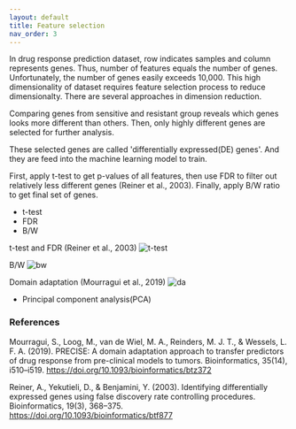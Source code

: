 ```yaml
---
layout: default
title: Feature selection
nav_order: 3
---
```


In drug response prediction dataset, row indicates samples and column represents genes. Thus, number of features equals the number of genes. Unfortunately, the number of genes easily exceeds 10,000. This high dimensionality of dataset requires feature selection process to reduce dimensionalty. There are several approaches in dimension reduction. 

Comparing genes from sensitive and resistant group reveals which genes looks more different than others. Then, only highly different genes are selected for further analysis.

These selected genes are called 'differentially expressed(DE) genes'. And they are feed into the machine learning model to train. 

First, apply t-test to get p-values of all features, then use FDR to filter out relatively less different genes (Reiner et al., 2003). Finally, apply B/W ratio to get final set of genes.

- t-test
- FDR
- B/W

t-test and FDR (Reiner et al., 2003)
![t-test](/drp/assets/images/t-test_fdr.png)

B/W
![bw](/drp/assets/images/bw.png)

Domain adaptation (Mourragui et al., 2019)
![da](/drp/assets/images/da.png)

- Principal component analysis(PCA)

### References

Mourragui, S., Loog, M., van de Wiel, M. A., Reinders, M. J. T., & Wessels, L. F. A. (2019). PRECISE: A domain adaptation approach to transfer predictors of drug response from pre-clinical models to tumors. Bioinformatics, 35(14), i510–i519. https://doi.org/10.1093/bioinformatics/btz372

Reiner, A., Yekutieli, D., & Benjamini, Y. (2003). Identifying differentially expressed genes  using false discovery rate controlling procedures. Bioinformatics, 19(3), 368–375. https://doi.org/10.1093/bioinformatics/btf877
